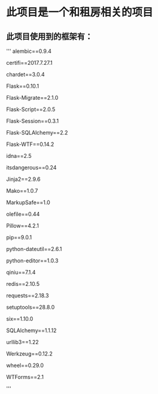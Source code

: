 # 此项目是一个和租房相关的项目


## 此项目使用到的框架有：
'''
alembic==0.9.4

certifi==2017.7.27.1

chardet==3.0.4

Flask==0.10.1

Flask-Migrate==2.1.0

Flask-Script==2.0.5

Flask-Session==0.3.1

Flask-SQLAlchemy==2.2

Flask-WTF==0.14.2

idna==2.5

itsdangerous==0.24

Jinja2==2.9.6

Mako==1.0.7

MarkupSafe==1.0

olefile==0.44

Pillow==4.2.1

pip==9.0.1

python-dateutil==2.6.1

python-editor==1.0.3

qiniu==7.1.4

redis==2.10.5

requests==2.18.3

setuptools==28.8.0

six==1.10.0

SQLAlchemy==1.1.12

urllib3==1.22

Werkzeug==0.12.2

wheel==0.29.0

WTForms==2.1

'''
